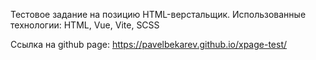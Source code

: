 Тестовое задание на позицию HTML-верстальщик. 
Использованные технологии: HTML, Vue, Vite, SCSS

Ссылка на github page: https://pavelbekarev.github.io/xpage-test/

